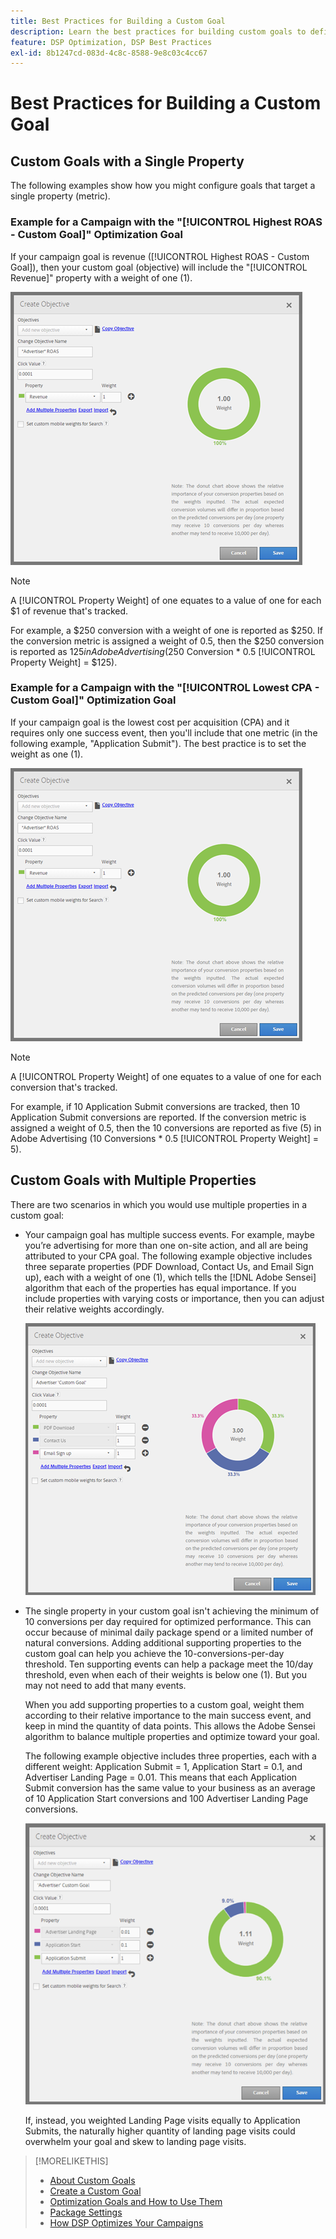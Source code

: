 ```yaml
---
title: Best Practices for Building a Custom Goal
description: Learn the best practices for building custom goals to define your success events.
feature: DSP Optimization, DSP Best Practices
exl-id: 8b1247cd-083d-4c8c-8588-9e8c03c4cc67
---
```

# Best Practices for Building a Custom Goal

## Custom Goals with a Single Property

The following examples show how you might configure goals that target a single property (metric).

### Example for a Campaign with the "[!UICONTROL Highest ROAS - Custom Goal]" Optimization Goal

If your campaign goal is revenue ([!UICONTROL Highest ROAS - Custom Goal]), then your custom goal (objective) will include the "[!UICONTROL Revenue]" property with a weight of one (1).

![example of a ROAS custom goal with a single property](/help/dsp/assets/custom-goal-roas.png)

>[!NOTE]
>
> A [!UICONTROL Property Weight] of one equates to a value of one for each $1 of revenue that's tracked.
>
> For example, a $250 conversion with a weight of one is reported as $250. If the conversion metric is assigned a weight of 0.5, then the $250 conversion is reported as $125 in Adobe Advertising ($250 Conversion * 0.5 [!UICONTROL Property Weight] = $125).

### Example for a Campaign with the "[!UICONTROL Lowest CPA - Custom Goal]" Optimization Goal

If your campaign goal is the lowest cost per acquisition (CPA) and it requires only one success event, then you'll include that one metric (in the following example, "Application Submit"). The best practice is to set the weight as one (1).

![example of a CPA custom goal with a single property](/help/dsp/assets/custom-goal-roas.png)

>[!NOTE]
>
> A [!UICONTROL Property Weight] of one equates to a value of one for each conversion that's tracked.
>
> For example, if 10 Application Submit conversions are tracked, then 10 Application Submit conversions are reported.  If the conversion metric is assigned a weight of 0.5, then the 10 conversions are reported as five (5) in Adobe Advertising (10 Conversions * 0.5 [!UICONTROL Property Weight] = 5).

## Custom Goals with Multiple Properties

There are two scenarios in which you would use multiple properties in a custom goal:

* Your campaign goal has multiple success events. For example, maybe you’re advertising for more than one on-site action, and all are being attributed to your CPA goal. The following example objective includes three separate properties (PDF Download, Contact Us, and Email Sign up), each with a weight of one (1), which tells the [!DNL Adobe Sensei] algorithm that each of the properties has equal importance. If you include properties with varying costs or importance, then you can adjust their relative weights accordingly.

   ![example of a custom goal with multiple properties](/help/dsp/assets/custom-goal-multiple-properties.png)

* The single property in your custom goal isn't achieving the minimum of 10 conversions per day required for optimized performance. This can occur because of minimal daily package spend or a limited number of natural conversions. Adding additional supporting properties to the custom goal can help you achieve the 10-conversions-per-day threshold. Ten supporting events can help a package meet the 10/day threshold, even when each of their weights is below one (1). But you may not need to add that many events.

   When you add supporting properties to a custom goal, weight them according to their relative importance to the main success event, and keep in mind the quantity of data points. This allows the Adobe Sensei algorithm to balance multiple properties and optimize toward your goal.
   
   The following example objective includes three properties, each with a different weight: Application Submit = 1, Application Start = 0.1, and Advertiser Landing Page = 0.01. This means that each Application Submit conversion has the same value to your business as an average of 10 Application Start conversions and 100 Advertiser Landing Page conversions.

   ![example of a custom goal with multiple properties](/help/dsp/assets/custom-goal-multiple-properties2.png)
   
   If, instead, you weighted Landing Page visits equally to Application Submits, the naturally higher quantity of landing page visits could overwhelm your goal and skew to landing page visits.<!--reword-->

>[!MORELIKETHIS]
>
>* [About Custom Goals](custom-goal-about.md)
>* [Create a Custom Goal](custom-goal-create.md)
>* [Optimization Goals and How to Use Them](optimization-goals.md)
>* [Package Settings](/help/dsp/campaign-management/packages/package-settings.md)
> * [How DSP Optimizes Your Campaigns](optimization-how-dsp-optimizes-campaigns.md)
